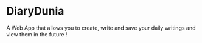 # DiaryDunia
A Web App that allows you to create, write and save your daily writings and view them in the future !
